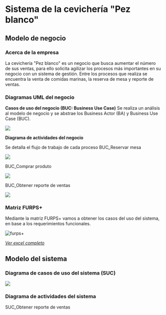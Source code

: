 # Sistema de la cevichería "Pez blanco"


## Modelo de negocio
### Acerca de la empresa
La cevichería "Pez blanco" es un negocio que busca aumentar el número de sus ventas, para ello solicita agilizar los procesos más importantes en su negocio con un sistema de gestión. Entre los procesos que realiza se encuentra la venta de comidas marinas, la reserva de mesa y reporte de ventas.
### Diagramas UML del negocio
**Casos de uso del negocio (BUC: Business Use Case)**
Se realiza un análisis al modelo de negocio y se abstrae los Business Actor (BA) y Business Use Case (BUC).

![](https://lh3.googleusercontent.com/X8lFZTBozkuH3VgYZccygxB24-T4KEKpzbh9F3Tv_tX_Iqpqj806W4vJSdcFbEZ40HRivKP8LGz73LgqsqamifjJNm0gGzWa4q-tvy1QH13TxjqK5qX77QXpnDe9BjNXA8SlnukrUxnoIumSj_ZIFBLkR_LKjddIx0JAKAl6jm2tuPFcPfJAXP_m5Ou9LA)

**Diagrama de actividades del negocio**

Se detalla el flujo de trabajo de cada proceso
BUC_Reservar mesa

![](https://lh6.googleusercontent.com/jeEIQ3pTrIkvP6-B6INZadjHmLSxE5HcMIPs2scY-KwJ3GTE74J5uNitUeNRnhF8B_60BcUHH2Yq6XpypIwYsABE6nC5UB7nNG9jtUmaE4YltnEjuU6tEWVE8oJXasTauGn5dEjJ5gBujdVgXmV3npYyAbGtXKabmPIlqcL3T1aOEx-IYRmc_Tk72nBG5A)

BUC_Comprar produto

![](https://lh3.googleusercontent.com/h2cv6Yb8ffaV0c2RizxUnwh6nYr2wPy6gvThtP5siUOk-7EP9O3uOmqJ_AEmAVcSkYpRGmmjpwJr8xp0LjEsh3Py8exgJmPB7u18ATlzWYmEig36-32QruimwfsFtWAKTXDI_sK1imAb0HImOs6yMipUVlOKPDfu-AyyUaBPR-kRVFGkCqE3ZCygbMGEEA)
  
BUC_Obtener reporte de ventas
 
![](https://lh6.googleusercontent.com/5Pkkzcub3wBs6qhrACPF--ApC2wRZQtxlARUmfDkIEUnaUZcWMu7mM0K0LJZuI0cyy8jL4qDUrs898eOgjFoLFmzJk_FWYTanN18tZUZIpGrC_UxBc1AynLsJl2f8ArUDGS2qkYecWVvHhZyuBw-Q7-PLbhAJeAh-XcqXOEOoD3PAESZs_ObYg-e9OaySg)
### Matriz FURPS+
Mediante la matriz FURPS+ vamos a obtener los casos del uso del sistema, en base a los requerimientos funcionales.

![furps+](https://user-images.githubusercontent.com/51729381/215341131-5a926ace-7053-4cae-8b8a-f42ac67bcd37.PNG)

[*Ver excel completo*](https://docs.google.com/spreadsheets/d/1HrYb0CKlwE364FOBX-9ApPctPjm3LzyB/edit#gid=718382385)

## Modelo del sistema
### Diagrama de casos de uso del sistema (SUC)
![](https://lh5.googleusercontent.com/n4OJMCCJ2xlqBhwuhkp6loplr2jmWrOIavM57V2mZfdb76unMArEHmpn_jLvS-58119ZE6gj4-rVsJRXiPykrBOEfK4ZS_766MxrqRGmA1_TslmIp-F9cOjmdrReTm5LMOxtvj18hHu-lhjJt_Dv-ARX6A2Imgm_kTbx0IvQ7eUG2KzhprC88rYDXpNmiw)
### Diagrama de actividades del sistema
 SUC_Obtener reporte de ventas



